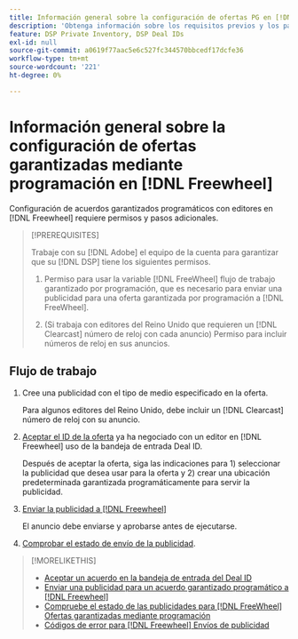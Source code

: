 ```yaml
---
title: Información general sobre la configuración de ofertas PG en [!DNL Freewheel]
description: 'Obtenga información sobre los requisitos previos y los pasos adicionales necesarios para ejecutar anuncios para ofertas garantizadas mediante programación con editores en [!DNL Freewheel]. '
feature: DSP Private Inventory, DSP Deal IDs
exl-id: null
source-git-commit: a0619f77aac5e6c527fc344570bbcedf17dcfe36
workflow-type: tm+mt
source-wordcount: '221'
ht-degree: 0%

---
```


# Información general sobre la configuración de ofertas garantizadas mediante programación en [!DNL Freewheel]

Configuración de acuerdos garantizados programáticos con editores en [!DNL Freewheel] requiere permisos y pasos adicionales.

>[!PREREQUISITES]
>
>Trabaje con su [!DNL Adobe] el equipo de la cuenta para garantizar que su [!DNL DSP] tiene los siguientes permisos.
>
>1. Permiso para usar la variable [!DNL FreeWheel] flujo de trabajo garantizado por programación, que es necesario para enviar una publicidad para una oferta garantizada por programación a [!DNL FreeWheel].
>
>1. (Si trabaja con editores del Reino Unido que requieren un [!DNL Clearcast] número de reloj con cada anuncio) Permiso para incluir números de reloj en sus anuncios.


## Flujo de trabajo

1. Cree una publicidad con el tipo de medio especificado en la oferta.

   Para algunos editores del Reino Unido, debe incluir un [!DNL Clearcast] número de reloj con su anuncio.

1. [Aceptar el ID de la oferta](#programmatic-guaranteed-set-up.md#pg-setup-deal-id-inbox) ya ha negociado con un editor en [!DNL Freewheel] uso de la bandeja de entrada Deal ID.

   Después de aceptar la oferta, siga las indicaciones para 1) seleccionar la publicidad que desea usar para la oferta y 2) crear una ubicación predeterminada garantizada programáticamente para servir la publicidad.

1. [Enviar la publicidad a [!DNL Freewheel]](freewheel-submit.md)

   El anuncio debe enviarse y aprobarse antes de ejecutarse.

1. [Comprobar el estado de envío de la publicidad](freewheel-check-status.md).

>[!MORELIKETHIS]
>
>* [Aceptar un acuerdo en la bandeja de entrada del Deal ID](deal-id-inbox-accept.md)
>* [Enviar una publicidad para un acuerdo garantizado programático a [!DNL Freewheel]](freewheel-submit.md)
>* [Compruebe el estado de las publicidades para [!DNL FreeWheel] Ofertas garantizadas mediante programación](freewheel-check-status.md)
>* [Códigos de error para [!DNL Freewheel] Envíos de publicidad](freewheel-error-codes.md)

